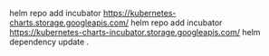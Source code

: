 
helm repo add incubator https://kubernetes-charts.storage.googleapis.com/
helm repo add incubator https://kubernetes-charts-incubator.storage.googleapis.com/
helm dependency update .
